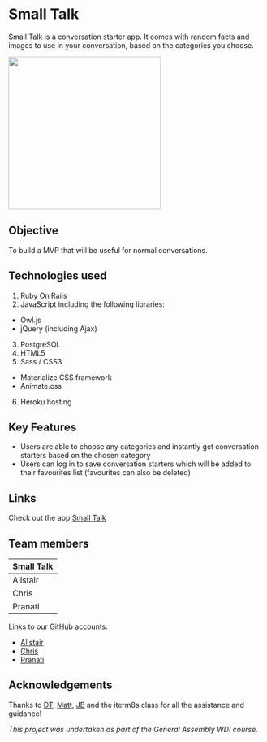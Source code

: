 # Small Talk

Small Talk is a conversation starter app. It comes with random facts and images to use in your conversation, based on the categories you choose.

<img src="http://i.imgur.com/i2sA2yq.png" width="300">

## Objective

To build a MVP that will be useful for normal conversations.

## Technologies used

1. Ruby On Rails
2. JavaScript including the following libraries:
  - Owl.js
  - jQuery (including Ajax)
3. PostgreSQL
4. HTML5
5. Sass / CSS3
  - Materialize CSS framework
  - Animate.css
6. Heroku hosting


## Key Features

- Users are able to choose any categories and instantly get conversation starters based on the chosen category
- Users can log in to save conversation starters which will be added to their favourites list (favourites can also be deleted)


## Links

Check out the app [Small Talk](http://smallchats.herokuapp.com/)

## Team members

| Small Talk    |
| ------------- |
| Alistair      |
| Chris         |
| Pranati       |


Links to our GitHub accounts:
- [Alistair](https://github.com/ajmartin12)
- [Chris](https://github.com/hanernlee)
- [Pranati](https://github.com/natyv)


## Acknowledgements

Thanks to [DT](https://github.com/epoch), [Matt](https://github.com/mattswann), [JB](https://github.com/bairstow) and the iterm8s class for all the assistance and guidance!

*This project was undertaken as part of the General Assembly WDI course.*

